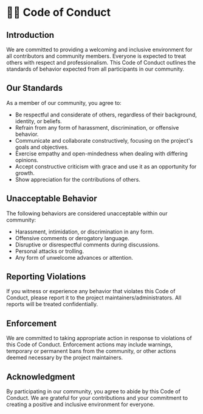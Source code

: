 # 👥💬 Code of Conduct

## Introduction

We are committed to providing a welcoming and inclusive environment for all contributors and community members. Everyone is expected to treat others with respect and professionalism. This Code of Conduct outlines the standards of behavior expected from all participants in our community.

## Our Standards

As a member of our community, you agree to:

- Be respectful and considerate of others, regardless of their background, identity, or beliefs.
- Refrain from any form of harassment, discrimination, or offensive behavior.
- Communicate and collaborate constructively, focusing on the project's goals and objectives.
- Exercise empathy and open-mindedness when dealing with differing opinions.
- Accept constructive criticism with grace and use it as an opportunity for growth.
- Show appreciation for the contributions of others.

## Unacceptable Behavior

The following behaviors are considered unacceptable within our community:

- Harassment, intimidation, or discrimination in any form.
- Offensive comments or derogatory language.
- Disruptive or disrespectful comments during discussions.
- Personal attacks or trolling.
- Any form of unwelcome advances or attention.

## Reporting Violations

If you witness or experience any behavior that violates this Code of Conduct, please report it to the project maintainers/administrators. All reports will be treated confidentially.

## Enforcement

We are committed to taking appropriate action in response to violations of this Code of Conduct. Enforcement actions may include warnings, temporary or permanent bans from the community, or other actions deemed necessary by the project maintainers.

## Acknowledgment

By participating in our community, you agree to abide by this Code of Conduct. We are grateful for your contributions and your commitment to creating a positive and inclusive environment for everyone.
